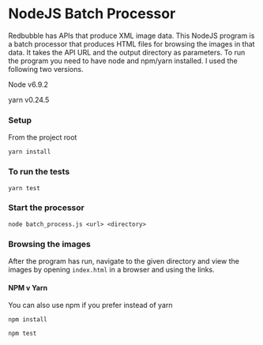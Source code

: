 # NodeJS Batch Processor
Redbubble has APIs that produce XML image data. This NodeJS program is a batch processor that produces HTML files for browsing the images in that data.
It takes the API URL and the output directory as parameters.
To run the program you need to have node and npm/yarn installed.
I used the following two versions.

Node v6.9.2

yarn v0.24.5

### Setup

From the project root
```script
yarn install
```

### To run the tests
```script
yarn test
```

### Start the processor
```script
node batch_process.js <url> <directory>
```

### Browsing the images
After the program has run, navigate to the given directory and view the images by opening `index.html` in a browser and using the links.

#### NPM v Yarn
You can also use npm if you prefer instead of yarn
```script
npm install
```

```script
npm test
```
